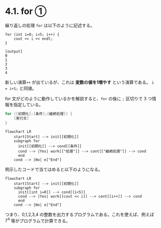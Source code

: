 # 4.1. for ①

繰り返しの処理 `for` は以下のように記述する。

```cpp:line-numbers
for (int i=0; i<5; i++) {
    cout << i << endl;
}
```

```
[output]
0
1
2
3
4
```

新しい演算`++` が出ているが、これは **変数の値を1増やす** という演算である。 `i = i+1;` と同値。

for 文がどのように動作しているかを解説すると、`for` の後に `;` 区切りで 3 つ情報を指定している。

```cpp
for ([初期化];[条件];[継続処理]) {
	[実行文]
}
```

```mermaid
flowchart LR
    start[Start] --> init[[初期化]]
    subgraph for
      init[[初期化]] --> cond[[条件]]
      cond --> |Yes| work[["処理"]] --> cont[["継続処理"]] --> cond
      end
    cond --> |No| e["End"]
```

例示したコードで当てはめると以下のようになる。

```mermaid
flowchart LR
    start[Start] --> init[[初期化]]
    subgraph for
      init[[int i=0]] --> cond[[i<5]]
      cond --> |Yes| work[[cout << i]] --> cont[[i++]] --> cond
      end
    cond --> |No| e["End"]
```

つまり、0,1,2,3,4 の整数を出力するプログラムである。これを使えば、例えば $7^4$ 等がプログラムで計算できる。